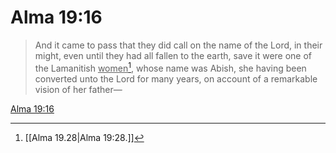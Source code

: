 # Alma 19:16

> And it came to pass that they did call on the name of the Lord, in their might, even until they had all fallen to the earth, save it were one of the Lamanitish <u>women</u>[^a], whose name was Abish, she having been converted unto the Lord for many years, on account of a remarkable vision of her father—

[Alma 19:16](https://www.churchofjesuschrist.org/study/scriptures/bofm/alma/19?lang=eng&id=p16#p16)


[^a]: [[Alma 19.28|Alma 19:28.]]
